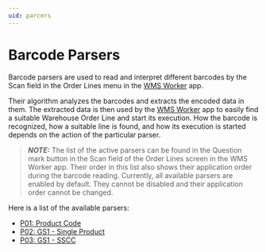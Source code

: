 ```yaml
---
uid: parcers
---
```


# Barcode Parsers
Barcode parsers are used to read and interpret different barcodes by the Scan field in the Order Lines menu in the [WMS Worker](xref:wms-worker) app. 

Their algorithm analyzes the barcodes and extracts the encoded data in them. The extracted data is then used by the [WMS Worker](xref:wms-worker) app to easily find a suitable Warehouse Order Line and start its execution.
How the barcode is recognized, how a suitable line is found, and how its execution is started depends on the action of the particular parser. 

> **_NOTE:_**  The list of the active parsers can be found in the Question mark button in the Scan field of the Order Lines screen in the WMS Worker app. Their order in this list also shows their application order during the barcode reading. Currently, all available parsers are enabled by default. They cannot be disabled and their application order cannot be changed. 

Here is a list of the available parsers:
* [P01: Product Code](p01.md)
* [P02: GS1 - Single Product](p02.md)
* [P03: GS1 - SSCC](p03.md)
